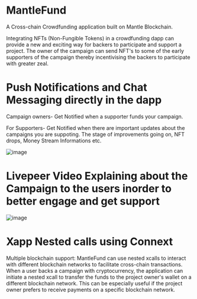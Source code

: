 # MantleFund
A Cross-chain Crowdfunding application built on Mantle Blockchain.

Integrating NFTs (Non-Fungible Tokens) in a crowdfunding dapp can provide a new and exciting way for backers to participate and support a project.
The owner of the campaign can send NFT's to some of the early supporters of the campaign thereby incentivising the backers to participate with greater zeal.

# Push Notifications and Chat Messaging directly in the dapp
Campaign owners- Get Notified when a supporter funds your campaign.

For Supporters- Get Notified when there are important updates about the campaigns you are suppoting.
The stage of improvements going on, NFT drops, Money Stream Informations etc.

![image](https://user-images.githubusercontent.com/95926324/219762719-ea46321c-5f5a-4fe2-980e-61f4fba7b59e.png)

# Livepeer Video Explaining about the Campaign to the users inorder to better engage and get support

![image](https://user-images.githubusercontent.com/95926324/219757049-029fb78e-8843-44b4-b79a-3c253289ddee.png)


# Xapp Nested calls using Connext

Multiple blockchain support: MantleFund can use nested xcalls to interact with different blockchain networks to facilitate cross-chain transactions. 
When a user backs a campaign with cryptocurrency, the application can initiate a nested xcall to transfer the funds to the project owner's wallet on a different blockchain network. 
This can be especially useful if the project owner prefers to receive payments on a specific blockchain network.
